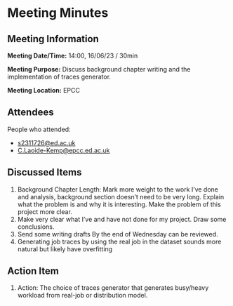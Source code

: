 # Meeting Minutes

## Meeting Information

**Meeting Date/Time:**
14:00, 16/06/23 / 30min

**Meeting Purpose:**
Discuss background chapter writing and the implementation of traces generator.

**Meeting Location:** EPCC

## Attendees

People who attended:

- s2311726@ed.ac.uk
- C.Laoide-Kemp@epcc.ed.ac.uk

## Discussed Items

1. Background Chapter Length: Mark more weight to the work I’ve done and analysis, background section doesn’t need to be very long. Explain what the problem is and why it is interesting. Make the problem of this project more clear. 
2. Make very clear what I’ve and have not done for my project. Draw some conclusions. 
3. Send some writing drafts By the end of Wednesday can be reviewed. 
4. Generating job traces by using the real job in the dataset sounds more natural but likely have overfitting

## Action Item

1. Action: The choice of traces generator that generates busy/heavy workload from real-job or distribution model.



